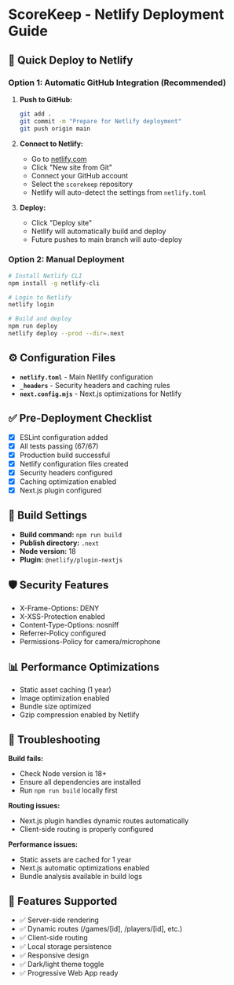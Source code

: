 # ScoreKeep - Netlify Deployment Guide

## 🚀 Quick Deploy to Netlify

### Option 1: Automatic GitHub Integration (Recommended)

1. **Push to GitHub:**
   ```bash
   git add .
   git commit -m "Prepare for Netlify deployment"
   git push origin main
   ```

2. **Connect to Netlify:**
   - Go to [netlify.com](https://netlify.com)
   - Click "New site from Git"
   - Connect your GitHub account
   - Select the `scorekeep` repository
   - Netlify will auto-detect the settings from `netlify.toml`

3. **Deploy:**
   - Click "Deploy site"
   - Netlify will automatically build and deploy
   - Future pushes to main branch will auto-deploy

### Option 2: Manual Deployment

```bash
# Install Netlify CLI
npm install -g netlify-cli

# Login to Netlify
netlify login

# Build and deploy
npm run deploy
netlify deploy --prod --dir=.next
```

## ⚙️ Configuration Files

- **`netlify.toml`** - Main Netlify configuration
- **`_headers`** - Security headers and caching rules
- **`next.config.mjs`** - Next.js optimizations for Netlify

## ✅ Pre-Deployment Checklist

- [x] ESLint configuration added
- [x] All tests passing (67/67)
- [x] Production build successful
- [x] Netlify configuration files created
- [x] Security headers configured
- [x] Caching optimization enabled
- [x] Next.js plugin configured

## 🔧 Build Settings

- **Build command:** `npm run build`
- **Publish directory:** `.next`
- **Node version:** 18
- **Plugin:** `@netlify/plugin-nextjs`

## 🛡️ Security Features

- X-Frame-Options: DENY
- X-XSS-Protection enabled
- Content-Type-Options: nosniff
- Referrer-Policy configured
- Permissions-Policy for camera/microphone

## 📊 Performance Optimizations

- Static asset caching (1 year)
- Image optimization enabled
- Bundle size optimized
- Gzip compression enabled by Netlify

## 🐛 Troubleshooting

**Build fails:**
- Check Node version is 18+
- Ensure all dependencies are installed
- Run `npm run build` locally first

**Routing issues:**
- Next.js plugin handles dynamic routes automatically
- Client-side routing is properly configured

**Performance issues:**
- Static assets are cached for 1 year
- Next.js automatic optimizations enabled
- Bundle analysis available in build logs

## 📱 Features Supported

- ✅ Server-side rendering
- ✅ Dynamic routes (/games/[id], /players/[id], etc.)
- ✅ Client-side routing
- ✅ Local storage persistence
- ✅ Responsive design
- ✅ Dark/light theme toggle
- ✅ Progressive Web App ready
